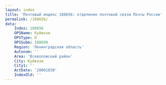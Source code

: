 ```yaml
---
layout: index
title: 'Почтовый индекс 188656: отделение почтовой связи Почты России'
permalink: /188656/
data:
    Index: 188656
    OPSName: Куйвози
    OPSType: О
    OPSSubm: 188699
    Region: 'Ленинградская область'
    Autonom: ''
    Area: 'Всеволожский район'
    City: Куйвози
    City1: ''
    ActDate: '20001030'
    IndexOld: ''
---
```

